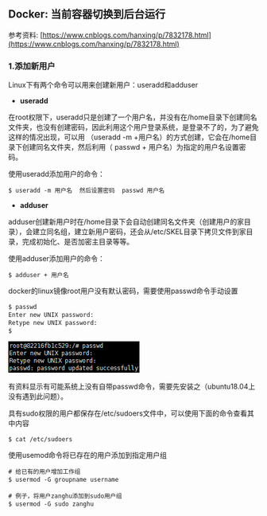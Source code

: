## Docker: 当前容器切换到后台运行

参考资料: [https://www.cnblogs.com/hanxing/p/7832178.html](https://www.cnblogs.com/hanxing/p/7832178.html)

### 1.添加新用户

Linux下有两个命令可以用来创建新用户：useradd和adduser

* **useradd**

在root权限下，useradd只是创建了一个用户名，并没有在/home目录下创建同名文件夹，也没有创建密码，因此利用这个用户登录系统，是登录不了的，为了避免这样的情况出现，可以用 （useradd -m +用户名）的方式创建，它会在/home目录下创建同名文件夹，然后利用（ passwd + 用户名）为指定的用户名设置密码。

使用useradd添加用户的命令：

```shell
$ useradd -m 用户名  然后设置密码  passwd 用户名
```

* **adduser**

adduser创建新用户时在/home目录下会自动创建同名文件夹（创建用户的家目录），会建立同名组，建立新用户密码，还会从/etc/SKEL目录下拷贝文件到家目录，完成初始化、是否加密主目录等等。

使用adduser添加用户的命令：

```shell
$ adduser + 用户名  
```

docker的linux镜像root用户没有默认密码，需要使用passwd命令手动设置

```shell
$ passwd
Enter new UNIX password:
Retype new UNIX password:
$
```

![](/assets/docker009_001.PNG)

有资料显示有可能系统上没有自带passwd命令，需要先安装之（ubuntu18.04上没有遇到此问题）。


具有sudo权限的用户都保存在/etc/sudoers文件中，可以使用下面的命令查看其中内容
```shell
$ cat /etc/sudoers
```

使用usemod命令将已存在的用户添加到指定用户组

```shell
# 给已有的用户增加工作组
$ usermod -G groupname username

# 例子，将用户zanghu添加到sudo用户组
$ usermod -G sudo zanghu
```

